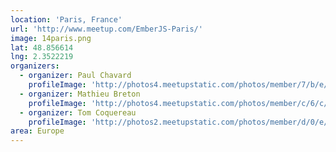 ```yaml
---
location: 'Paris, France'
url: 'http://www.meetup.com/EmberJS-Paris/'
image: 14paris.png
lat: 48.856614
lng: 2.3522219
organizers:
  - organizer: Paul Chavard
    profileImage: 'http://photos4.meetupstatic.com/photos/member/7/b/e/a/thumb_32311722.jpeg'
  - organizer: Mathieu Breton
    profileImage: 'http://photos4.meetupstatic.com/photos/member/c/6/c/2/thumb_51170882.jpeg'
  - organizer: Tom Coquereau
    profileImage: 'http://photos2.meetupstatic.com/photos/member/d/0/e/0/thumb_234773472.jpeg'
area: Europe
---
```

